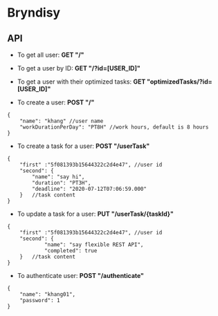 # Bryndisy
## API
* To get all user: __GET "/"__

* To get a user by ID: __GET "/?id=[USER_ID]"__

* To get a user with their optimized tasks: __GET "optimizedTasks/?id=[USER_ID]"__

* To create a user: __POST "/"__
```
{
    "name": "khang" //user name
    "workDurationPerDay": "PT8H" //work hours, default is 8 hours
}
```

* To create a task for a user: __POST "/userTask"__
```
{
    "first" :"5f081393b15644322c2d4e47", //user id
    "second": {
        "name": "say hi",
        "duration": "PT3H",
        "deadline": "2020-07-12T07:06:59.000"
    }   //task content
}
```

* To update a task for a user: __PUT "/userTask/{taskId}"__
```
{
    "first" :"5f081393b15644322c2d4e47", //user id
    "second": {
            "name": "say flexible REST API",
            "completed": true
    }   //task content
}
```

* To authenticate user: __POST "/authenticate"__
```
{
    "name": "khang01",
    "password": 1
}
```
